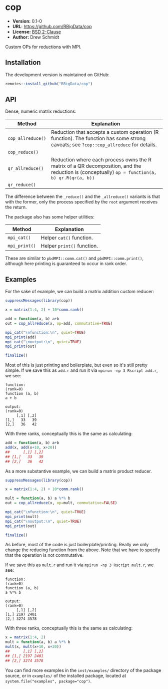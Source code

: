 # cop

* **Version:** 0.1-0
* **URL**: https://github.com/RBigData/cop
* **License:** [BSD 2-Clause](http://opensource.org/licenses/BSD-2-Clause)
* **Author:** Drew Schmidt


Custom OPs for reductions with MPI.


## Installation

The development version is maintained on GitHub:

```r
remotes::install_github("RBigData/cop")
```



## API

Dense, numeric matrix reductions:

| Method | Explanation |
|--------|-------------|
| `cop_allreduce()` | Reduction that accepts a custom operation (R function). The function has some strong caveats; see `?cop::cop_allreduce` for details. |
| `cop_reduce()` |  |
| `qr_allreduce()` | Reduction where each process owns the R matrix of a QR decomposition, and the reduction is (conceptually) `op = function(a, b) qr.R(qr(a, b))` |
| `qr_reduce()` |  |

The difference between the `_reduce()` and the `_allreduce()` variants is that with the former, only the process specified by the `root` argument receives the return.

The package also has some helper utilities:

| Method | Explanation |
|--------|-------------|
| `mpi_cat()` | Helper `cat()` function. |
| `mpi_print()` | Helper `print()` function. |

These are similar to `pbdMPI::comm.cat()` and `pbdMPI::comm.print()`, although here printing is guaranteed to occur in rank order.



## Examples

For the sake of example, we can build a matrix addition custom reducer:

```r
suppressMessages(library(cop))

x = matrix(1:4, 2) + 10*comm.rank()

add = function(a, b) a+b
out = cop_allreduce(x, op=add, commutative=TRUE)

mpi_cat("\nfunction:\n", quiet=TRUE)
mpi_print(add)
mpi_cat("\noutput:\n", quiet=TRUE)
mpi_print(out)

finalize()
```

Most of this is just printing and boilerplate, but even so it's still pretty simple. If we save this as `add.r` and run it via `mpirun -np 3 Rscript add.r`, we see:

```
function:
(rank=0)
function (a, b) 
a + b

output:
(rank=0)
     [,1] [,2]
[1,]   33   39
[2,]   36   42
```

With three ranks, conceptually this is the same as calculating:

```r
add = function(a, b) a+b
add(x, add(x+10, x+20))
##      [,1] [,2]
## [1,]   33   39
## [2,]   36   42
```

As a more substantive example, we can build a matrix product reducer.

```r
suppressMessages(library(cop))

x = matrix(1:4, 2) + 10*comm.rank()

mult = function(a, b) a %*% b
out = cop_allreduce(x, op=mult, commutative=FALSE)

mpi_cat("\nfunction:\n", quiet=TRUE)
mpi_print(mult)
mpi_cat("\noutput:\n", quiet=TRUE)
mpi_print(out)

finalize()
```

As before, most of the code is just boilerplate/printing. Really we only change the reducing function from the above. Note that we have to specify that the operation is not commutative.

If we save this as `mult.r` and run it via `mpirun -np 3 Rscript mult.r`, we see:

```
function:
(rank=0)
function (a, b) 
a %*% b

output:
(rank=0)
     [,1] [,2]
[1,] 2197 2401
[2,] 3274 3578
```

With three ranks, conceptually this is the same as calculating:

```r
x = matrix(1:4, 2)
mult = function(a, b) a %*% b
mult(x, mult(x+10, x+20))
##      [,1] [,2]
## [1,] 2197 2401
## [2,] 3274 3578
```

You can find more examples in the `inst/examples/` directory of the package source, or in `examples/` of the installed package, located at `system.file("examples", package="cop")`.
